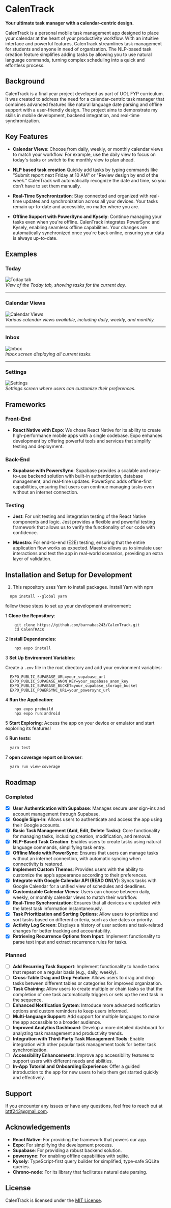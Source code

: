 # CalenTrack

**Your ultimate task manager with a calendar-centric design.**

CalenTrack is a personal mobile task management app designed to place your calendar at the heart of your productivity workflow. With an intuitive interface and powerful features, CalenTrack streamlines task management for students and anyone in need of organization. The NLP-based task creation feature simplifies adding tasks by allowing you to use natural language commands, turning complex scheduling into a quick and effortless process.

## Background

CalenTrack is a final year project developed as part of UOL FYP curriculum. It was created to address the need for a calendar-centric task manager that combines advanced features like natural language date parsing and offline support with a user-friendly design. The project aims to demonstrate my skills in mobile development, backend integration, and real-time synchronization.

## Key Features

- **Calendar Views**:
  Choose from daily, weekly, or monthly calendar views to match your workflow. For example, use the daily view to focus on today's tasks or switch to the monthly view to plan ahead.

- **NLP based task creation**
  Quickly add tasks by typing commands like "Submit report next Friday at 10 AM" or "Review design by end of the week." CalenTrack will automatically recognize the date and time, so you don’t have to set them manually.
  
- **Real-Time Synchronization**:
  Stay connected and organized with real-time updates and synchronization across all your devices. Your tasks remain up-to-date and accessible, no matter where you are.
- **Offline Support with PowerSync and Kysely**:
  Continue managing your tasks even when you're offline. CalenTrack integrates PowerSync and Kysely, enabling seamless offline capabilities. Your changes are automatically synchronized once you're back online, ensuring your data is always up-to-date.

## Examples

### Today

![Today tab](./examples/today.gif)  
*View of the Today tab, showing tasks for the current day.*

---

### Calendar Views

![Calendar Views](./examples/calendar.gif)  
*Various calendar views available, including daily, weekly, and monthly.*

---

### Inbox

![Inbox](./examples/inbox.gif)  
*Inbox screen displaying all current tasks.*

---

### Settings

![Settings](./examples/settings.gif)  
*Settings screen where users can customize their preferences.*

## Frameworks

### Front-End

- **React Native with Expo**:
  We chose React Native for its ability to create high-performance mobile apps with a single codebase. Expo enhances development by offering powerful tools and services that simplify testing and deployment.

### Back-End

- **Supabase with PowersSync**:
  Supabase provides a scalable and easy-to-use backend solution with built-in authentication, database management, and real-time updates. PowerSync adds offline-first capabilities, ensuring that users can continue managing tasks even without an internet connection.

### Testing

- **Jest**:
  For unit testing and integration testing of the React Native components and logic. Jest provides a flexible and powerful testing framework that allows us to verify the functionality of our code with confidence.

- **Maestro**:
  For end-to-end (E2E) testing, ensuring that the entire application flow works as expected. Maestro allows us to simulate user interactions and test the app in real-world scenarios, providing an extra layer of validation.

## Installation and Setup for Development

1. This repository uses Yarn to install packages. Install Yarn with npm

```Node
  npm install --global yarn
```

follow these steps to set up your development environment:

1 **Clone the Repository**:

```Node
    git clone https://github.com/barnabas243/CalenTrack.git
    cd CalenTRACK
```

2 **Install Dependencies**:

```Node
    npx expo install
```

3 **Set Up Environment Variables**:

   Create a `.env` file in the root directory and add your environment variables:
  
  ```env
    EXPO_PUBLIC_SUPABASE_URL=your_supabase_url
    EXPO_PUBLIC_SUPABASE_ANON_KEY=your_supabase_anon_key
    EXPO_PUBLIC_SUPABASE_BUCKET=your_supabase_storage_bucket
    EXPO_PUBLIC_POWERSYNC_URL=your_powersync_url
   ```

4 **Run the Application**:

  ```Node
      npx expo prebuild
      npx expo run:android
  ```

5 **Start Exploring**: Access the app on your device or emulator and start exploring its features!

6 **Run tests**:
  
  ```bash
    yarn test
  ```

7 **open coverage report on browser**:

  ```bash
    yarn run view-coverage
  ```

## Roadmap

### Completed

- [x] **User Authentication with Supabase**: Manages secure user sign-ins and account management through Supabase.
- [x] **Google Sign-In**: Allows users to authenticate and access the app using their Google accounts.
- [x] **Basic Task Management (Add, Edit, Delete Tasks)**: Core functionality for managing tasks, including creation, modification, and removal.
- [x] **NLP-Based Task Creation**: Enables users to create tasks using natural language commands, simplifying task entry.
- [x] **Offline Mode with PowerSync**: Ensures that users can manage tasks without an internet connection, with automatic syncing when connectivity is restored.
- [x] **Implement Custom Themes**: Provides users with the ability to customize the app’s appearance according to their preferences.
- [x] **Integrate with Google Calendar API (READ ONLY)**: Syncs tasks with Google Calendar for a unified view of schedules and deadlines.
- [x] **Customizable Calendar Views**: Users can choose between daily, weekly, or monthly calendar views to match their workflow.
- [x] **Real-Time Synchronization**: Ensures that all devices are updated with the latest task information instantaneously.
- [x] **Task Prioritization and Sorting Options**: Allow users to prioritize and sort tasks based on different criteria, such as due dates or priority.
- [x] **Activity Log Screen**: Displays a history of user actions and task-related changes for better tracking and accountability.
- [x] **Retrieving Recurrence Options from Input**: Implement functionality to parse text input and extract recurrence rules for tasks.

### Planned

- [ ] **Add Recurring Task Support**: Implement functionality to handle tasks that repeat on a regular basis (e.g., daily, weekly).
- [ ] **Cross-Table Drag and Drop Feature**: Allows users to drag and drop tasks between different tables or categories for improved organization.
- [ ] **Task Chaining**: Allow users to create multiple or chain tasks so that the completion of one task automatically triggers or sets up the next task in the sequence.
- [ ] **Enhanced Notification System**: Introduce more advanced notification options and custom reminders to keep users informed.
- [ ] **Multi-language Support**: Add support for multiple languages to make the app accessible to a broader audience.
- [ ] **Improved Analytics Dashboard**: Develop a more detailed dashboard for analyzing task management and productivity trends.
- [ ] **Integration with Third-Party Task Management Tools**: Enable integration with other popular task management tools for better task synchronization.
- [ ] **Accessibility Enhancements**: Improve app accessibility features to support users with different needs and abilities.
- [ ] **In-App Tutorial and Onboarding Experience**: Offer a guided introduction to the app for new users to help them get started quickly and effectively.

## Support

If you encounter any issues or have any questions, feel free to reach out at [bttf243@gmail.com](mailto:bttf243@gmail.com).

## Acknowledgements

- **React Native**: For providing the framework that powers our app.
- **Expo**: For simplifying the development process.
- **Supabase**: For providing a robust backend solution.
- **powersync**:  For enabling offline capabilities with sqlite.
- **Kysely**: TypeScript-first query builder for simplified, type-safe SQLite queries.
- **Chrono-node**: For its library that facilitates natural date parsing.

## License

CalenTrack is licensed under the [MIT License](LICENSE).
